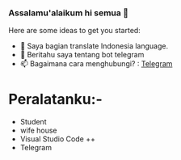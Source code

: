 ### Assalamu'alaikum hi semua 👋

Here are some ideas to get you started:

- 🌱 Saya bagian translate Indonesia language.
- 💬 Beritahu saya tentang bot telegram
- 📫 Bagaimana cara menghubungi? : [Telegram](https://t.me/tth_kiya98)

# Peralatanku:-

- Student
- wife house
- Visual Studio Code ++
- Telegram
